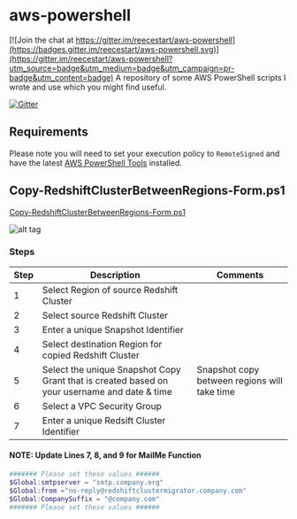 # aws-powershell

[![Join the chat at https://gitter.im/reecestart/aws-powershell](https://badges.gitter.im/reecestart/aws-powershell.svg)](https://gitter.im/reecestart/aws-powershell?utm_source=badge&utm_medium=badge&utm_campaign=pr-badge&utm_content=badge)
A repository of some AWS PowerShell scripts I wrote and use which you might find useful.

[![Gitter](https://badges.gitter.im/reecestart/aws-powershell.svg)](https://gitter.im/reecestart/aws-powershell?utm_source=badge&utm_medium=badge&utm_campaign=pr-badge)

## Requirements

Please note you will need to set your execution policy to `RemoteSigned` and have the latest [AWS PowerShell Tools](https://aws.amazon.com/powershell/) installed.

## Copy-RedshiftClusterBetweenRegions-Form.ps1

[Copy-RedshiftClusterBetweenRegions-Form.ps1](../master/Copy-RedshiftClusterBetweenRegions-Form.ps1)

![alt tag](https://raw.githubusercontent.com/reecestart/aws-powershell/master/Images/Copy.Redshift.Cluster.Between.Regions.Complete.png)


### Steps

|Step|Description|Comments|
| ---|-----------|--------|
|1|Select Region of source Redshift Cluster||
|2|Select source Redshift Cluster||
|3|Enter a unique Snapshot Identifier||
|4|Select destination Region for copied Redshift Cluster||
|5|Select the unique Snapshot Copy Grant that is created based on your username and date & time|Snapshot copy between regions will take time|
|6|Select a VPC Security Group||
|7|Enter a unique Redsift Cluster Identifier||


#### NOTE: Update Lines 7, 8, and 9 for MailMe Function
```powershell
####### Please set these values ######
$Global:smtpserver = "smtp.company.org"
$Global:from ="no-reply@redshiftclustermigrator.company.com"
$Global:CompanySuffix = "@company.com"
####### Please set these values ######
```
